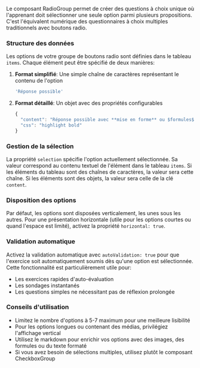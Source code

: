 Le composant RadioGroup permet de créer des questions à choix unique où l'apprenant doit sélectionner une seule option parmi plusieurs propositions. C'est l'équivalent numérique des questionnaires à choix multiples traditionnels avec boutons radio.

### Structure des données

Les options de votre groupe de boutons radio sont définies dans le tableau `items`. Chaque élément peut être spécifié de deux manières:

1. **Format simplifié**: Une simple chaîne de caractères représentant le contenu de l'option

   ```js
   'Réponse possible'
   ```

2. **Format détaillé**: Un objet avec des propriétés configurables
   ```js
   {
     "content": "Réponse possible avec **mise en forme** ou $formules$",  // Supporte le markdown
     "css": "highlight bold"                                            // Classes CSS optionnelles
   }
   ```

### Gestion de la sélection

La propriété `selection` spécifie l'option actuellement sélectionnée. Sa valeur correspond au contenu textuel de l'élément dans le tableau `items`. Si les éléments du tableau sont des chaînes de caractères, la valeur sera cette chaîne. Si les éléments sont des objets, la valeur sera celle de la clé `content`.

### Disposition des options

Par défaut, les options sont disposées verticalement, les unes sous les autres. Pour une présentation horizontale (utile pour les options courtes ou quand l'espace est limité), activez la propriété `horizontal: true`.

### Validation automatique

Activez la validation automatique avec `autoValidation: true` pour que l'exercice soit automatiquement soumis dès qu'une option est sélectionnée. Cette fonctionnalité est particulièrement utile pour:

- Les exercices rapides d'auto-évaluation
- Les sondages instantanés
- Les questions simples ne nécessitant pas de réflexion prolongée

### Conseils d'utilisation

- Limitez le nombre d'options à 5-7 maximum pour une meilleure lisibilité
- Pour les options longues ou contenant des médias, privilégiez l'affichage vertical
- Utilisez le markdown pour enrichir vos options avec des images, des formules ou du texte formaté
- Si vous avez besoin de sélections multiples, utilisez plutôt le composant CheckboxGroup
